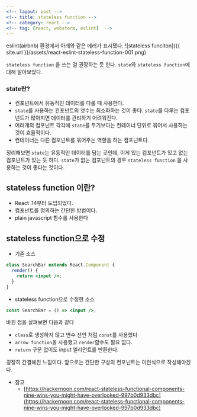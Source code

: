 ```yaml
---
<!-- layout: post -->
<!-- title: stateless function -->
<!-- category: react -->
<!-- tag: [react, webstorm, eslint]  -->
---
```


eslint(airbnb) 환경에서 아래와 같은 에러가 표시됐다.
![stateless funciton]({{ site.url }}/assets/react-eslint-stateless-function-001.png)
 
`stateless function` 을 쓰는 걸 권장하는 듯 한다.
`state`와 `stateless function`에 대해 알아보았다.

### state란? 
  - 컨포넌트에서 유동적인 데이터를 다룰 때 사용한다.
  - `state`를 사용하는 컨포넌트의 갯수는 최소화하는 것이 좋다. `state`를 다루는 컴포넌트가 많아지면 데이터를 관리하기 어려워진다. 
  - 여러개의 컴포넌트 각각에 `state`를 두기보다는 컨테이너 단위로 묶어서 사용하는 것이 효율적이다.
  - 컨테이너는 다른 컴포넌트를 묶어주는 역할을 하는 컴포넌트다.
    
  정리해보면 `state`는 유동적인 데이터를 담는 곳인데, 이게 있는 컴포넌트가 있고 없는 컴포넌트가 있는 듯 하다. `state`가 없는 컴포넌트의 경우 `stateless function` 을 사용하는 것이 좋다는 것이다.
  
## stateless function 이란?
- React .14부터 도입되었다.
- 컴포넌트를 정의하는 간단한 방법이다.
- plain javascript 함수를 사용한다

## stateless function으로 수정

- 기존 소스

```jsx
class SearchBar extends React.Component {
  render() {
    return <input />;
  }
}
```

- stateless function으로 수정한 소스

```jsx
const SearchBar = () => <input />;
```

바뀐 점을 살펴보면 다음과 같다
- `class`로 생성하지 않고 변수 선언 처럼 `const`를 사용했다
- `arrow function`을 사용했고 `render`함수도 필요 없다.
- `return` 구문 없이도 input 엘리먼트를 반환한다.

굉장히 간결해진 느낌이다. 앞으로는 간단한 구성의 컨포넌트는 이런식으로 작성해야겠다.


* 참고
  - [https://hackernoon.com/react-stateless-functional-components-nine-wins-you-might-have-overlooked-997b0d933dbc](https://hackernoon.com/react-stateless-functional-components-nine-wins-you-might-have-overlooked-997b0d933dbc)
  
